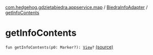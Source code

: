 [com.hedgehog.gdzietabiedra.appservice.map](../index.md) / [BiedraInfoAdapter](index.md) / [getInfoContents](./get-info-contents.md)

# getInfoContents

`fun getInfoContents(p0: Marker?): `[`View`](https://developer.android.com/reference/android/view/View.html)`?` [(source)](https://github.com/asvid/GdzieTaBiedra/tree/master/app/src/main/java/com/hedgehog/gdzietabiedra/appservice/map/BiedraInfoAdapter.kt#L18)